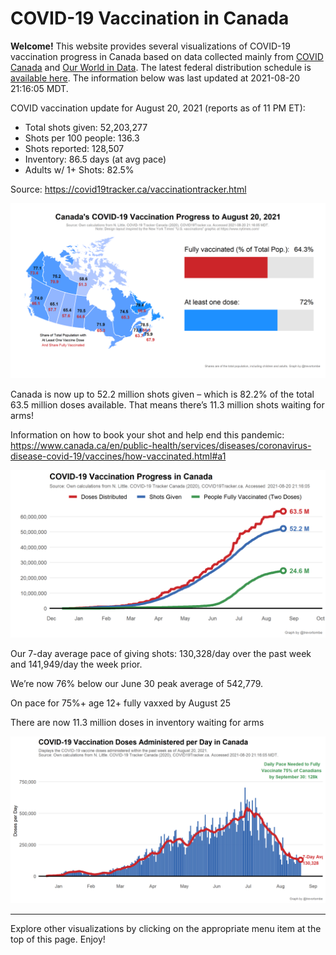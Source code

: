 COVID-19 Vaccination in Canada
==============================

**Welcome!** This website provides several visualizations of COVID-19
vaccination progress in Canada based on data collected mainly from
[COVID Canada](https://covid19tracker.ca/vaccinationtracker.html) and
[Our World in Data](https://ourworldindata.org/covid-vaccinations). The
latest federal distribution schedule is [available
here](https://www.canada.ca/en/public-health/services/diseases/2019-novel-coronavirus-infection/prevention-risks/covid-19-vaccine-treatment/vaccine-rollout.html).
The information below was last updated at 2021-08-20 21:16:05 MDT.

COVID vaccination update for August 20, 2021 (reports as of 11 PM ET):

-   Total shots given: 52,203,277
-   Shots per 100 people: 136.3
-   Shots reported: 128,507
-   Inventory: 86.5 days (at avg pace)
-   Adults w/ 1+ Shots: 82.5%

Source:
<a href="https://covid19tracker.ca/vaccinationtracker.html" class="uri">https://covid19tracker.ca/vaccinationtracker.html</a>

![](Plots/plot_main.png)

Canada is now up to 52.2 million shots given – which is 82.2% of the
total 63.5 million doses available. That means there’s 11.3 million
shots waiting for arms!

Information on how to book your shot and help end this pandemic:
<a href="https://www.canada.ca/en/public-health/services/diseases/coronavirus-disease-covid-19/vaccines/how-vaccinated.html#a1" class="uri">https://www.canada.ca/en/public-health/services/diseases/coronavirus-disease-covid-19/vaccines/how-vaccinated.html#a1</a>

![](Plots/plot_total.png)

Our 7-day average pace of giving shots: 130,328/day over the past week
and 141,949/day the week prior.

We’re now 76% below our June 30 peak average of 542,779.

On pace for 75%+ age 12+ fully vaxxed by August 25

There are now 11.3 million doses in inventory waiting for arms

![](Plots/pace_national.png)

------------------------------------------------------------------------

Explore other visualizations by clicking on the appropriate menu item at
the top of this page. Enjoy!
